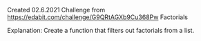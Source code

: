 Created 02.6.2021
Challenge from https://edabit.com/challenge/G9QRtAGXb9Cu368Pw
Factorials

Explanation:
Create a function that filters out factorials from a list.